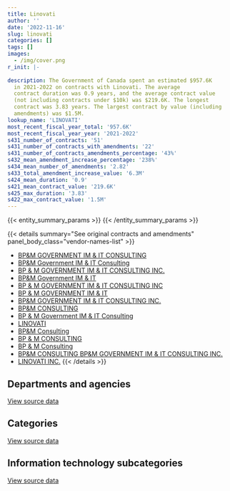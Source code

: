 ```yaml
---
title: Linovati
author: ''
date: '2022-11-16'
slug: linovati
categories: []
tags: []
images:
  - /img/cover.png
r_init: |-
  
description: The Government of Canada spent an estimated $957.6K
  in 2021-2022 on contracts with Linovati. The average
  contract duration was 0.9 years, and the average contract value
  (not including contracts under $10k) was $219.6K. The longest
  contract was 3.83 years. The largest contract by value (including
  amendments) was $1.5M.
lookup_name: 'LINOVATI'
most_recent_fiscal_year_total: '957.6K'
most_recent_fiscal_year_year: '2021-2022'
s431_number_of_contracts: '51'
s431_number_of_contracts_with_amendments: '22'
s431_number_of_contracts_amendments_percentage: '43%'
s432_mean_amendment_increase_percentage: '238%'
s434_mean_number_of_amendments: '2.82'
s433_total_amendment_increase_value: '6.3M'
s424_mean_duration: '0.9'
s421_mean_contract_value: '219.6K'
s425_max_duration: '3.83'
s422_max_contract_value: '1.5M'
---
```


<script src="/rmarkdown-libs/htmlwidgets/htmlwidgets.js"></script>
<link href="/rmarkdown-libs/datatables-css/datatables-crosstalk.css" rel="stylesheet" />
<script src="/rmarkdown-libs/datatables-binding/datatables.js"></script>
<script src="/rmarkdown-libs/jquery/jquery-3.6.0.min.js"></script>
<link href="/rmarkdown-libs/dt-core-bootstrap/css/dataTables.bootstrap.min.css" rel="stylesheet" />
<link href="/rmarkdown-libs/dt-core-bootstrap/css/dataTables.bootstrap.extra.css" rel="stylesheet" />
<script src="/rmarkdown-libs/dt-core-bootstrap/js/jquery.dataTables.min.js"></script>
<script src="/rmarkdown-libs/dt-core-bootstrap/js/dataTables.bootstrap.min.js"></script>
<link href="/rmarkdown-libs/crosstalk/css/crosstalk.min.css" rel="stylesheet" />
<script src="/rmarkdown-libs/crosstalk/js/crosstalk.min.js"></script>
<script src="/rmarkdown-libs/htmlwidgets/htmlwidgets.js"></script>
<link href="/rmarkdown-libs/datatables-css/datatables-crosstalk.css" rel="stylesheet" />
<script src="/rmarkdown-libs/datatables-binding/datatables.js"></script>
<script src="/rmarkdown-libs/jquery/jquery-3.6.0.min.js"></script>
<link href="/rmarkdown-libs/dt-core-bootstrap/css/dataTables.bootstrap.min.css" rel="stylesheet" />
<link href="/rmarkdown-libs/dt-core-bootstrap/css/dataTables.bootstrap.extra.css" rel="stylesheet" />
<script src="/rmarkdown-libs/dt-core-bootstrap/js/jquery.dataTables.min.js"></script>
<script src="/rmarkdown-libs/dt-core-bootstrap/js/dataTables.bootstrap.min.js"></script>
<link href="/rmarkdown-libs/crosstalk/css/crosstalk.min.css" rel="stylesheet" />
<script src="/rmarkdown-libs/crosstalk/js/crosstalk.min.js"></script>
<script src="/rmarkdown-libs/htmlwidgets/htmlwidgets.js"></script>
<link href="/rmarkdown-libs/datatables-css/datatables-crosstalk.css" rel="stylesheet" />
<script src="/rmarkdown-libs/datatables-binding/datatables.js"></script>
<script src="/rmarkdown-libs/jquery/jquery-3.6.0.min.js"></script>
<link href="/rmarkdown-libs/dt-core-bootstrap/css/dataTables.bootstrap.min.css" rel="stylesheet" />
<link href="/rmarkdown-libs/dt-core-bootstrap/css/dataTables.bootstrap.extra.css" rel="stylesheet" />
<script src="/rmarkdown-libs/dt-core-bootstrap/js/jquery.dataTables.min.js"></script>
<script src="/rmarkdown-libs/dt-core-bootstrap/js/dataTables.bootstrap.min.js"></script>
<link href="/rmarkdown-libs/crosstalk/css/crosstalk.min.css" rel="stylesheet" />
<script src="/rmarkdown-libs/crosstalk/js/crosstalk.min.js"></script>

{{< entity_summary_params >}}
{{< /entity_summary_params >}}

{{< details summary="See original contracts and amendments" panel_body_class="vendor-names-list" >}}
- [BP&M GOVERNMENT IM & IT CONSULTING](https://search.open.canada.ca/en/ct/?sort=contract_value_f%20desc&page=1&search_text=%22BP%26M%20GOVERNMENT%20IM%20%26%20IT%20CONSULTING%22)
- [BP&M Government IM & IT Consulting](https://search.open.canada.ca/en/ct/?sort=contract_value_f%20desc&page=1&search_text=%22BP%26M%20Government%20IM%20%26%20IT%20Consulting%22)
- [BP & M GOVERNMENT IM & IT CONSULTING INC.](https://search.open.canada.ca/en/ct/?sort=contract_value_f%20desc&page=1&search_text=%22BP%20%26%20M%20GOVERNMENT%20IM%20%26%20IT%20CONSULTING%20INC.%22)
- [BP&M Government IM & IT](https://search.open.canada.ca/en/ct/?sort=contract_value_f%20desc&page=1&search_text=%22BP%26M%20Government%20IM%20%26%20IT%22)
- [BP & M GOVERNMENT IM & IT CONSULTING INC](https://search.open.canada.ca/en/ct/?sort=contract_value_f%20desc&page=1&search_text=%22BP%20%26%20M%20GOVERNMENT%20IM%20%26%20IT%20CONSULTING%20INC%22)
- [BP & M GOVERNMENT IM & IT](https://search.open.canada.ca/en/ct/?sort=contract_value_f%20desc&page=1&search_text=%22BP%20%26%20M%20GOVERNMENT%20IM%20%26%20IT%22)
- [BP&M GOVERNMENT IM & IT CONSULTING INC.](https://search.open.canada.ca/en/ct/?sort=contract_value_f%20desc&page=1&search_text=%22BP%26M%20GOVERNMENT%20IM%20%26%20IT%20CONSULTING%20INC.%22)
- [BP&M CONSULTING](https://search.open.canada.ca/en/ct/?sort=contract_value_f%20desc&page=1&search_text=%22BP%26M%20CONSULTING%22)
- [BP & M Government IM & IT Consulting](https://search.open.canada.ca/en/ct/?sort=contract_value_f%20desc&page=1&search_text=%22BP%20%26%20M%20Government%20IM%20%26%20IT%20Consulting%22)
- [LINOVATI](https://search.open.canada.ca/en/ct/?sort=contract_value_f%20desc&page=1&search_text=%22LINOVATI%22)
- [BP&M Consulting](https://search.open.canada.ca/en/ct/?sort=contract_value_f%20desc&page=1&search_text=%22BP%26M%20Consulting%22)
- [BP & M CONSULTING](https://search.open.canada.ca/en/ct/?sort=contract_value_f%20desc&page=1&search_text=%22BP%20%26%20M%20CONSULTING%22)
- [BP & M Consulting](https://search.open.canada.ca/en/ct/?sort=contract_value_f%20desc&page=1&search_text=%22BP%20%26%20M%20Consulting%22)
- [BP&M CONSULTING BP&M GOVERNMENT IM & IT CONSULTING INC.](https://search.open.canada.ca/en/ct/?sort=contract_value_f%20desc&page=1&search_text=%22BP%26M%20CONSULTING%20BP%26M%20GOVERNMENT%20IM%20%26%20IT%20CONSULTING%20INC.%22)
- [LINOVATI INC.](https://search.open.canada.ca/en/ct/?sort=contract_value_f%20desc&page=1&search_text=%22LINOVATI%20INC.%22)
{{< /details >}}

## Departments and agencies

<div id="htmlwidget-1" style="width:100%;height:auto;" class="datatables html-widget"></div>
<script type="application/json" data-for="htmlwidget-1">{"x":{"style":"bootstrap","filter":"none","vertical":false,"data":[["<a href=\"/departments/cihr-irsc/\">Canadian Institutes of Health Research<\/a>","<a href=\"/departments/csps-efpc/\">Canada School of Public Service<\/a>","<a href=\"/departments/dfo-mpo/\">Fisheries and Oceans Canada<\/a>","<a href=\"/departments/elections/\">Elections Canada<\/a>","<a href=\"/departments/feddevontario/\">Federal Economic Development Agency for Southern Ontario<\/a>","<a href=\"/departments/ic/\">Innovation, Science and Economic Development Canada<\/a>","<a href=\"/departments/infc/\">Infrastructure Canada<\/a>","<a href=\"/departments/irb-cisr/\">Immigration and Refugee Board of Canada<\/a>","<a href=\"/departments/nrcan-rncan/\">Natural Resources Canada<\/a>","<a href=\"/departments/nserc-crsng/\">Natural Sciences and Engineering Research Council of Canada<\/a>","<a href=\"/departments/osfi-bsif/\">Office of the Superintendent of Financial Institutions Canada<\/a>","<a href=\"/departments/pch/\">Canadian Heritage<\/a>","<a href=\"/departments/pco-bcp/\">Privy Council Office<\/a>","<a href=\"/departments/pwgsc-tpsgc/\">Public Services and Procurement Canada<\/a>","<a href=\"/departments/ssc-spc/\">Shared Services Canada<\/a>","<a href=\"/departments/tbs-sct/\">Treasury Board of Canada Secretariat<\/a>"],[null,4949.5,24408,88800.11,null,1434532.89,53586.78,null,null,24860,24860,99338.41,39342.52,null,629921.75,49494.11],[11057.05,5220.5,null,null,null,null,null,16187.25,23159.35,null,null,840230.61,206837.07,10232.78,2181049.56,null],[null,null,null,null,99616.28,null,null,null,null,null,null,837752.35,115779.44,null,2062301.8,null],[null,null,null,null,null,null,null,null,null,null,null,362007.51,null,null,595635.35,null]],"container":"<table class=\"table table-striped table-hover row-border order-column display\">\n  <thead>\n    <tr>\n      <th>Department<\/th>\n      <th>2018-2019<\/th>\n      <th>2019-2020<\/th>\n      <th>2020-2021<\/th>\n      <th>2021-2022<\/th>\n    <\/tr>\n  <\/thead>\n<\/table>","options":{"order":[[4,"desc"]],"pageLength":10,"autoWidth":true,"columnDefs":[{"targets":1,"render":"function(data, type, row, meta) {\n    return type !== 'display' ? data : DTWidget.formatCurrency(data, \"$\", 2, 3, \",\", \".\", true, null);\n  }"},{"targets":2,"render":"function(data, type, row, meta) {\n    return type !== 'display' ? data : DTWidget.formatCurrency(data, \"$\", 2, 3, \",\", \".\", true, null);\n  }"},{"targets":3,"render":"function(data, type, row, meta) {\n    return type !== 'display' ? data : DTWidget.formatCurrency(data, \"$\", 2, 3, \",\", \".\", true, null);\n  }"},{"targets":4,"render":"function(data, type, row, meta) {\n    return type !== 'display' ? data : DTWidget.formatCurrency(data, \"$\", 2, 3, \",\", \".\", true, null);\n  }"},{"width":"16%","targets":[1,2,3,4]},{"className":"dt-right","targets":[1,2,3,4]}],"orderClasses":false}},"evals":["options.columnDefs.0.render","options.columnDefs.1.render","options.columnDefs.2.render","options.columnDefs.3.render"],"jsHooks":[]}</script>
<p class="text-right">
<a href="https://github.com/GoC-Spending/contracts-data/tree/main/data/out/vendors/linovati/summary_by_fiscal_year_by_department.csv" class="source-data-link btn btn-link">View source data</a>
</p>

## Categories

<div id="htmlwidget-2" style="width:100%;height:auto;" class="datatables html-widget"></div>
<script type="application/json" data-for="htmlwidget-2">{"x":{"style":"bootstrap","filter":"none","vertical":false,"data":[["<a href=\"/categories/professional_services/\">Professional services<\/a>","<a href=\"/categories/information_technology/\">Information technology<\/a>","<a href=\"/categories/human_capital/\">Human capital<\/a>"],[295684.33,2148600.25,29809.5],[1504281.2,1773415.42,16277.55],[1246382.94,1869066.93,null],[473341.05,484301.81,null]],"container":"<table class=\"table table-striped table-hover row-border order-column display\">\n  <thead>\n    <tr>\n      <th>Category<\/th>\n      <th>2018-2019<\/th>\n      <th>2019-2020<\/th>\n      <th>2020-2021<\/th>\n      <th>2021-2022<\/th>\n    <\/tr>\n  <\/thead>\n<\/table>","options":{"order":[[4,"desc"]],"dom":"t","pageLength":30,"autoWidth":true,"columnDefs":[{"targets":1,"render":"function(data, type, row, meta) {\n    return type !== 'display' ? data : DTWidget.formatCurrency(data, \"$\", 2, 3, \",\", \".\", true, null);\n  }"},{"targets":2,"render":"function(data, type, row, meta) {\n    return type !== 'display' ? data : DTWidget.formatCurrency(data, \"$\", 2, 3, \",\", \".\", true, null);\n  }"},{"targets":3,"render":"function(data, type, row, meta) {\n    return type !== 'display' ? data : DTWidget.formatCurrency(data, \"$\", 2, 3, \",\", \".\", true, null);\n  }"},{"targets":4,"render":"function(data, type, row, meta) {\n    return type !== 'display' ? data : DTWidget.formatCurrency(data, \"$\", 2, 3, \",\", \".\", true, null);\n  }"},{"width":"16%","targets":[1,2,3,4]},{"className":"dt-right","targets":[1,2,3,4]}],"orderClasses":false,"lengthMenu":[10,25,30,50,100]}},"evals":["options.columnDefs.0.render","options.columnDefs.1.render","options.columnDefs.2.render","options.columnDefs.3.render"],"jsHooks":[]}</script>
<p class="text-right">
<a href="https://github.com/GoC-Spending/contracts-data/tree/main/data/out/vendors/linovati/summary_by_fiscal_year_by_category.csv" class="source-data-link btn btn-link">View source data</a>
</p>
<h2>Information technology subcategories</h2>
<div id="htmlwidget-3" style="width:100%;height:auto;" class="datatables html-widget"></div>
<script type="application/json" data-for="htmlwidget-3">{"x":{"style":"bootstrap","filter":"none","vertical":false,"data":[["<a href=\"/it_subcategories/it_consulting_services/\">IT consulting services<\/a>","<a href=\"/it_subcategories/it_software_licensing/\">IT software licensing<\/a>"],[2148600.25,null],[1763182.64,10232.78],[1869066.93,null],[484301.81,null]],"container":"<table class=\"table table-striped table-hover row-border order-column display\">\n  <thead>\n    <tr>\n      <th>IT subcategory<\/th>\n      <th>2018-2019<\/th>\n      <th>2019-2020<\/th>\n      <th>2020-2021<\/th>\n      <th>2021-2022<\/th>\n    <\/tr>\n  <\/thead>\n<\/table>","options":{"order":[[4,"desc"]],"dom":"t","pageLength":30,"autoWidth":true,"columnDefs":[{"targets":1,"render":"function(data, type, row, meta) {\n    return type !== 'display' ? data : DTWidget.formatCurrency(data, \"$\", 2, 3, \",\", \".\", true, null);\n  }"},{"targets":2,"render":"function(data, type, row, meta) {\n    return type !== 'display' ? data : DTWidget.formatCurrency(data, \"$\", 2, 3, \",\", \".\", true, null);\n  }"},{"targets":3,"render":"function(data, type, row, meta) {\n    return type !== 'display' ? data : DTWidget.formatCurrency(data, \"$\", 2, 3, \",\", \".\", true, null);\n  }"},{"targets":4,"render":"function(data, type, row, meta) {\n    return type !== 'display' ? data : DTWidget.formatCurrency(data, \"$\", 2, 3, \",\", \".\", true, null);\n  }"},{"width":"16%","targets":[1,2,3,4]},{"className":"dt-right","targets":[1,2,3,4]}],"orderClasses":false,"lengthMenu":[10,25,30,50,100]}},"evals":["options.columnDefs.0.render","options.columnDefs.1.render","options.columnDefs.2.render","options.columnDefs.3.render"],"jsHooks":[]}</script>
<p class="text-right">
<a href="https://github.com/GoC-Spending/contracts-data/tree/main/data/out/vendors/linovati/summary_by_fiscal_year_by_it_subcategory.csv" class="source-data-link btn btn-link">View source data</a>
</p>
